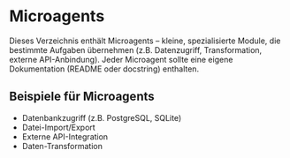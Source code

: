 # Microagents

Dieses Verzeichnis enthält Microagents – kleine, spezialisierte Module, die bestimmte Aufgaben übernehmen (z.B. Datenzugriff, Transformation, externe API-Anbindung). Jeder Microagent sollte eine eigene Dokumentation (README oder docstring) enthalten.

## Beispiele für Microagents
- Datenbankzugriff (z.B. PostgreSQL, SQLite)
- Datei-Import/Export
- Externe API-Integration
- Daten-Transformation
